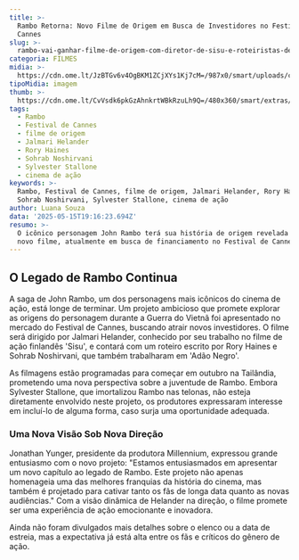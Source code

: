 ```yaml
---
title: >-
  Rambo Retorna: Novo Filme de Origem em Busca de Investidores no Festival de
  Cannes
slug: >-
  rambo-vai-ganhar-filme-de-origem-com-diretor-de-sisu-e-roteiristas-de-ado-negro
categoria: FILMES
midia: >-
  https://cdn.ome.lt/JzBTGv6v4OgBKM1ZCjXYs1Kj7cM=/987x0/smart/uploads/conteudo/fotos/rambo-prequel.png
tipoMidia: imagem
thumb: >-
  https://cdn.ome.lt/CvVsdk6pkGzAhnkrtWBkRzuLh9Q=/480x360/smart/extras/conteudos/rambo_kbTmRxx.jpg
tags:
  - Rambo
  - Festival de Cannes
  - filme de origem
  - Jalmari Helander
  - Rory Haines
  - Sohrab Noshirvani
  - Sylvester Stallone
  - cinema de ação
keywords: >-
  Rambo, Festival de Cannes, filme de origem, Jalmari Helander, Rory Haines,
  Sohrab Noshirvani, Sylvester Stallone, cinema de ação
author: Luana Souza
data: '2025-05-15T19:16:23.694Z'
resumo: >-
  O icônico personagem John Rambo terá sua história de origem revelada em um
  novo filme, atualmente em busca de financiamento no Festival de Cannes.
---
```


## O Legado de Rambo Continua

A saga de John Rambo, um dos personagens mais icônicos do cinema de ação, está longe de terminar. Um projeto ambicioso que promete explorar as origens do personagem durante a Guerra do Vietnã foi apresentado no mercado do Festival de Cannes, buscando atrair novos investidores. O filme será dirigido por Jalmari Helander, conhecido por seu trabalho no filme de ação finlandês 'Sisu', e contará com um roteiro escrito por Rory Haines e Sohrab Noshirvani, que também trabalharam em 'Adão Negro'.

As filmagens estão programadas para começar em outubro na Tailândia, prometendo uma nova perspectiva sobre a juventude de Rambo. Embora Sylvester Stallone, que imortalizou Rambo nas telonas, não esteja diretamente envolvido neste projeto, os produtores expressaram interesse em incluí-lo de alguma forma, caso surja uma oportunidade adequada.

### Uma Nova Visão Sob Nova Direção

Jonathan Yunger, presidente da produtora Millennium, expressou grande entusiasmo com o novo projeto: "Estamos entusiasmados em apresentar um novo capítulo ao legado de Rambo. Este projeto não apenas homenageia uma das melhores franquias da história do cinema, mas também é projetado para cativar tanto os fãs de longa data quanto as novas audiências." Com a visão dinâmica de Helander na direção, o filme promete ser uma experiência de ação emocionante e inovadora.

Ainda não foram divulgados mais detalhes sobre o elenco ou a data de estreia, mas a expectativa já está alta entre os fãs e críticos do gênero de ação.

